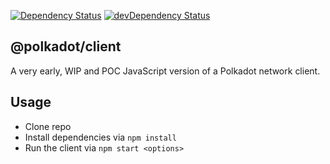 [![Dependency Status](https://david-dm.org/polkadot-js/client.svg?path=packages/client)](https://david-dm.org/polkadot-js/client?path=packages/client)
[![devDependency Status](https://david-dm.org/polkadot-js/client/dev-status.svg?path=packages/client)](https://david-dm.org/polkadot-js/client?path=packages/client#info=devDependencies)

## @polkadot/client

A very early, WIP and POC JavaScript version of a Polkadot network client.

## Usage

- Clone repo
- Install dependencies via `npm install`
- Run the client via `npm start <options>`
